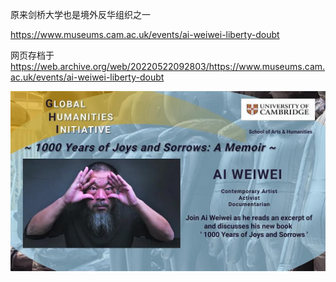 原来剑桥大学也是境外反华组织之一

https://www.museums.cam.ac.uk/events/ai-weiwei-liberty-doubt

网页存档于 https://web.archive.org/web/20220522092803/https://www.museums.cam.ac.uk/events/ai-weiwei-liberty-doubt

![image](https://github.com/nyse-znh/UCam_the_anti-CHNorg/blob/main/IMG_2072.JPG)
